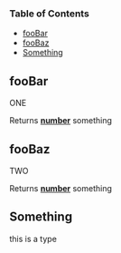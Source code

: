<!-- Generated by documentation.js. Update this documentation by updating the source code. -->

### Table of Contents

-   [fooBar](#foobar)
-   [fooBaz](#foobaz)
-   [Something](#something)

## fooBar

ONE

Returns **[number](https://developer.mozilla.org/en-US/docs/Web/JavaScript/Reference/Global_Objects/Number)** something

## fooBaz

TWO

Returns **[number](https://developer.mozilla.org/en-US/docs/Web/JavaScript/Reference/Global_Objects/Number)** something

## Something

this is a type
